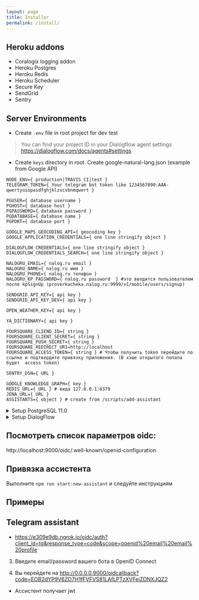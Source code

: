 ```yaml
---
layout: page
title: Installer
permalink: /install/
---
```


Heroku addons
---
* Coralogix logging addon 
* Heroku Postgres 
* Heroku Redis 
* Heroku Scheduler 
* Secure Key 
* SendGrid 
* Sentry

Server Environments
---
* Create ```.env``` file in root project for dev test
> You can find your project ID in your Dialogflow agent settings https://dialogflow.com/docs/agents#settings

* Create ```keys``` directory in root. Create google-natural-lang.json (example from Google API)

```
NODE_ENV={ production|TRAVIS_CI|test }
TELEGRAM_TOKEN={ Your telegram bot token like 1234567890:AAA-qwertyuiopasdfghjklzxcvbnmqwert }

PGUSER={ database username }
PGHOST={ database host }
PGPASSWORD={ database password }
PGDATABASE={ database name }
PGPORT={ database port }

GOOGLE_MAPS_GEOCODING_API={ geocoding key }
GOOGLE_APPLICATION_CREDENTIALS={ one line stringify object } 

DIALOGFLOW_CREDENTIALS={ one line stringify object } 
DIALOGFLOW_CREDENTIALS_SEARCH={ one line stringify object }

NALOGRU_EMAIL={ nalog.ru email }
NALOGRU_NAME={ nalog.ru имя }
NALOGRU_PHONE={ nalog.ru телефон }
NALOGRU_KP_PASSWORD={ nalog.ru password  } #это вводится пользователем после kpSignUp (proverkacheka.nalog.ru:9999/v1/mobile/users/signup)

SENDGRID_API_KEY={ api key }
SENDGRID_API_KEY_DEV={ api key }

OPEN_WEATHER_KEY={ api key }

YA_DICTIONARY={ api key }

FOURSQUARE_CLIEND_ID={ string }
FOURSQUARE_CLIENT_SECRET={ string }
FOURSQUARE_PUSH_SECRET={ string }
FOURSQUARE_REDIRECT_URI=http://localhost
FOURSQUARE_ACCESS_TOKEN={ string } # Чтобы получить token перейдите по ссылке и подтвердите привязку приложения. (В хэше открытого попапа будет  access token)

SENTRY_DSN={ URL }

GOOGLE_KNOWLEDGE_GRAPH={ key }
REDIS_URL={ URL } # вида 127.0.0.1:6379
JENA_URL={ URL }
ASSISTANTS={ object } # create from /scripts/add-assistant
```

<details>
	<summary>Setup PostgreSQL 11.0</summary>
* Create database storydb
* Import Foods table from data/database/tables/foods.csv
</details>

<details>
  	<summary>Setup DialogFlow</summary>
* Create <Food> in Entities
* Upload data/dialogflow/entities/food.csv
</details>

Посмотреть список параметров oidc:
---
http://localhost:9000/oidc/.well-known/openid-configuration

Привязка ассистента
---
Выполните `npm run start:new-assistant` и следуйте инструкциям

Примеры
---
## Telegram assistant
- https://e309e9db.ngrok.io/oidc/auth?client_id=tg&response_type=code&scope=openid%20email%20email%20profile

3) Введите email/password вашего бота в OpenID Connect

4) Вы перейдете на http://0.0.0.0:9000/oidcallback?code=EOB2dYP9V6ZO7H1fFVFVS81LAfLPTzXVFeiZDNXJQZ2
- Ассистент получает jwt
